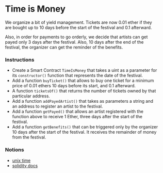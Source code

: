 # Time is Money

We organize a bit of yield management. Tickets are now 0.01 ether if they are bought up to 10 days before the start of the festival and 0.1 afterward.

Also, in order for payments to go orderly, we decide that artists can get payed only 3 days after the festival. Also, 10 days after the end of the festival, the organizer can get the reminder of the benefits.

### Instructions

- Create a Smart Contract `TimeIsMoney` that takes a uint as a parameter for its `constructor()` function that represents the date of the festival.
- Add a function `buyTicket()` that allows to buy one ticket for a minimum price of 0.01 ethers 10 days before its start, and 0.1 afterward.
- A function `ticketsOf()` that returns the number of tickets owned by that particular address.
- Add a function `addPayedArtist()` that takes as parameters a string and an address to register an artist to the festival.
- Add a function `getPayed()` that allows an artist registered with the function above to receive 1 Ether, three days after the start of the festival.
- Add a function `getBenefits()` that can be triggered only by the organizer 10 days after the start of the festival. It receives the remainder of money from the festival.

### Notions

- [unix time](https://en.wikipedia.org/wiki/Unix_time)
- [solidity docs](https://docs.soliditylang.org/)
